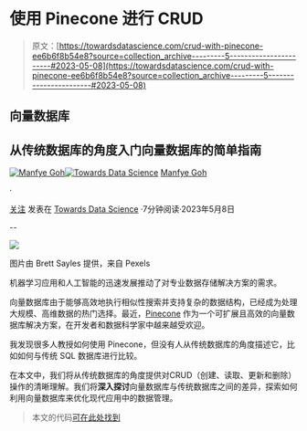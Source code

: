 # 使用 Pinecone 进行 CRUD

> 原文：[https://towardsdatascience.com/crud-with-pinecone-ee6b6f8b54e8?source=collection_archive---------5-----------------------#2023-05-08](https://towardsdatascience.com/crud-with-pinecone-ee6b6f8b54e8?source=collection_archive---------5-----------------------#2023-05-08)

## 向量数据库

## 从传统数据库的角度入门向量数据库的简单指南

[](https://manfyegoh.medium.com/?source=post_page-----ee6b6f8b54e8--------------------------------)[![Manfye Goh](../Images/9ce9f554c8b025b26b204c29b59c80b7.png)](https://manfyegoh.medium.com/?source=post_page-----ee6b6f8b54e8--------------------------------)[](https://towardsdatascience.com/?source=post_page-----ee6b6f8b54e8--------------------------------)[![Towards Data Science](../Images/a6ff2676ffcc0c7aad8aaf1d79379785.png)](https://towardsdatascience.com/?source=post_page-----ee6b6f8b54e8--------------------------------) [Manfye Goh](https://manfyegoh.medium.com/?source=post_page-----ee6b6f8b54e8--------------------------------)

·

[关注](https://medium.com/m/signin?actionUrl=https%3A%2F%2Fmedium.com%2F_%2Fsubscribe%2Fuser%2F79c0fed0a4d2&operation=register&redirect=https%3A%2F%2Ftowardsdatascience.com%2Fcrud-with-pinecone-ee6b6f8b54e8&user=Manfye+Goh&userId=79c0fed0a4d2&source=post_page-79c0fed0a4d2----ee6b6f8b54e8---------------------post_header-----------) 发表在 [Towards Data Science](https://towardsdatascience.com/?source=post_page-----ee6b6f8b54e8--------------------------------) ·7分钟阅读·2023年5月8日[](https://medium.com/m/signin?actionUrl=https%3A%2F%2Fmedium.com%2F_%2Fvote%2Ftowards-data-science%2Fee6b6f8b54e8&operation=register&redirect=https%3A%2F%2Ftowardsdatascience.com%2Fcrud-with-pinecone-ee6b6f8b54e8&user=Manfye+Goh&userId=79c0fed0a4d2&source=-----ee6b6f8b54e8---------------------clap_footer-----------)

--

[](https://medium.com/m/signin?actionUrl=https%3A%2F%2Fmedium.com%2F_%2Fbookmark%2Fp%2Fee6b6f8b54e8&operation=register&redirect=https%3A%2F%2Ftowardsdatascience.com%2Fcrud-with-pinecone-ee6b6f8b54e8&source=-----ee6b6f8b54e8---------------------bookmark_footer-----------)![](../Images/d72e74c9bf31f2efc4bedf9eb6ee2b42.png)

图片由 Brett Sayles 提供，来自 Pexels

机器学习应用和人工智能的迅速发展推动了对专业数据存储解决方案的需求。

向量数据库由于能够高效地执行相似性搜索并支持复杂的数据结构，已经成为处理大规模、高维数据的热门选择。最近，[Pinecone](https://www.pinecone.io/) 作为一个可扩展且高效的向量数据库解决方案，在开发者和数据科学家中越来越受欢迎。

我发现很多人教授如何使用 Pinecone，但没有人从传统数据库的角度描述它，比如如何与传统 SQL 数据库进行比较。

在本文中，我们将从传统数据库的角度提供对CRUD（创建、读取、更新和删除）操作的清晰理解。我们将**深入探讨**向量数据库与传统数据库之间的差异，探索如何利用向量数据库来优化现代应用中的数据管理。

> 本文的代码[可在此处找到](https://github.com/manfye/medium-publication/blob/main/Pinecone%20Medium%20Article.ipynb)
